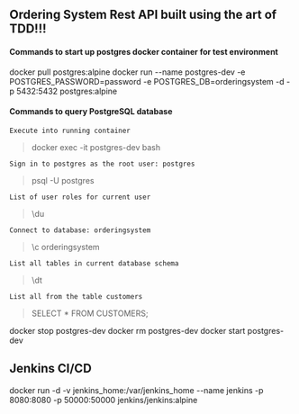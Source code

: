 ## Ordering System Rest API built using the art of TDD!!!

#### Commands to start up postgres docker container for test environment
docker pull postgres:alpine
docker run --name postgres-dev -e POSTGRES_PASSWORD=password -e POSTGRES_DB=orderingsystem -d -p 5432:5432  postgres:alpine

#### Commands to query PostgreSQL database

`Execute into running container`
>docker exec -it postgres-dev bash

`Sign in to postgres as the root user: postgres`
>psql -U postgres

`List of user roles for current user`
>\du

`Connect to database: orderingsystem`
>\c orderingsystem

`List all tables in current database schema`
>\dt

`List all from the table customers`
>SELECT * FROM CUSTOMERS;

docker stop postgres-dev
docker rm postgres-dev
docker start postgres-dev

## Jenkins CI/CD


docker run -d -v jenkins_home:/var/jenkins_home --name jenkins -p 8080:8080 -p 50000:50000 jenkins/jenkins:alpine